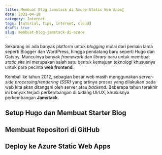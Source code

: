 ```yaml
---
title: Membuat Blog Jamstack di Azure Static Web Apps🚀
date: 2021-04-18
category: Internet
tags: [tutorial, tips, internet, cloud]
draft: true
slug: membuat-blog-jamstack-di-azure
---
```


Sekarang ini ada banyak platform untuk *blogging* mulai dari pemain lama seperti Blogger dan WordPress, hingga pendatang
baru seperti Hugo dan Gatsby. Munculnya banyak *framework* dan *library* baru untuk membuat *static site* ini merupakan
salah satu bentuk kemajuan teknologi khususnya untuk para pecinta **web frontend**.

Kembali ke tahun 2012, sebagian besar web masih menggunakan *server-side processing/rendering (SSR)* yang artinya proses
yang dilakukan pada web kita akan ditangani oleh server atau *backend*. Beberapa tahun terakhir ini banyak terjadi
perkembangan di bidang UI/UX, khususnya perkembangan **Jamstack**.

## Setup Hugo dan Membuat Starter Blog

## Membuat Repositori di GitHub

## Deploy ke Azure Static Web Apps
